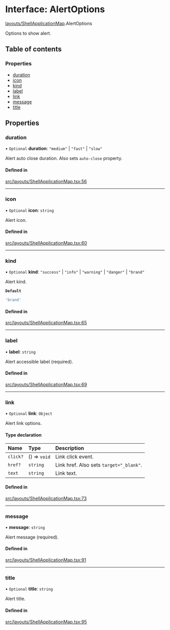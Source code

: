 # Interface: AlertOptions

[layouts/ShellApplicationMap](../wiki/layouts.ShellApplicationMap).AlertOptions

Options to show alert.

## Table of contents

### Properties

- [duration](../wiki/layouts.ShellApplicationMap.AlertOptions#duration)
- [icon](../wiki/layouts.ShellApplicationMap.AlertOptions#icon)
- [kind](../wiki/layouts.ShellApplicationMap.AlertOptions#kind)
- [label](../wiki/layouts.ShellApplicationMap.AlertOptions#label)
- [link](../wiki/layouts.ShellApplicationMap.AlertOptions#link)
- [message](../wiki/layouts.ShellApplicationMap.AlertOptions#message)
- [title](../wiki/layouts.ShellApplicationMap.AlertOptions#title)

## Properties

### duration

• `Optional` **duration**: ``"medium"`` \| ``"fast"`` \| ``"slow"``

Alert auto close duration.
Also sets `auto-close` property.

#### Defined in

[src/layouts/ShellApplicationMap.tsx:56](https://github.com/CityOfVernonia/core/blob/ba79e76/src/layouts/ShellApplicationMap.tsx#L56)

___

### icon

• `Optional` **icon**: `string`

Alert icon.

#### Defined in

[src/layouts/ShellApplicationMap.tsx:60](https://github.com/CityOfVernonia/core/blob/ba79e76/src/layouts/ShellApplicationMap.tsx#L60)

___

### kind

• `Optional` **kind**: ``"success"`` \| ``"info"`` \| ``"warning"`` \| ``"danger"`` \| ``"brand"``

Alert kind.

**`Default`**

```ts
'brand'
```

#### Defined in

[src/layouts/ShellApplicationMap.tsx:65](https://github.com/CityOfVernonia/core/blob/ba79e76/src/layouts/ShellApplicationMap.tsx#L65)

___

### label

• **label**: `string`

Alert accessible label (required).

#### Defined in

[src/layouts/ShellApplicationMap.tsx:69](https://github.com/CityOfVernonia/core/blob/ba79e76/src/layouts/ShellApplicationMap.tsx#L69)

___

### link

• `Optional` **link**: `Object`

Alert link options.

#### Type declaration

| Name | Type | Description |
| :------ | :------ | :------ |
| `click?` | () => `void` | Link click event. |
| `href?` | `string` | Link href. Also sets `target="_blank"`. |
| `text` | `string` | Link text. |

#### Defined in

[src/layouts/ShellApplicationMap.tsx:73](https://github.com/CityOfVernonia/core/blob/ba79e76/src/layouts/ShellApplicationMap.tsx#L73)

___

### message

• **message**: `string`

Alert message (required).

#### Defined in

[src/layouts/ShellApplicationMap.tsx:91](https://github.com/CityOfVernonia/core/blob/ba79e76/src/layouts/ShellApplicationMap.tsx#L91)

___

### title

• `Optional` **title**: `string`

Alert title.

#### Defined in

[src/layouts/ShellApplicationMap.tsx:95](https://github.com/CityOfVernonia/core/blob/ba79e76/src/layouts/ShellApplicationMap.tsx#L95)
